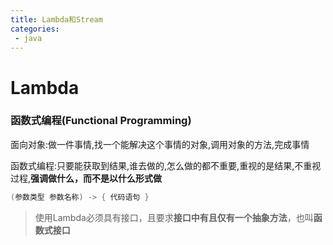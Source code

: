 ```yaml
---
title: Lambda和Stream
categories:
 - java
---
```


# Lambda

### 函数式编程(Functional Programming)

面向对象:做一件事情,找一个能解决这个事情的对象,调用对象的方法,完成事情

函数式编程:只要能获取到结果,谁去做的,怎么做的都不重要,重视的是结果,不重视过程,**强调做什么，而不是以什么形式做**

```java
(参数类型 参数名称) -> { 代码语句 }
```

> 使用Lambda必须具有接口，且要求**接口中有且仅有一个抽象方法**，也叫**函数式接口**





